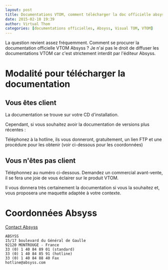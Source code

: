 ```yaml
---
layout: post
title: Documentations VTOM, comment télécharger la doc officielle absyss
date: 2015-02-10 19:39
author: Virtual Thom
categories: [documentations officielles, Absyss, Visual TOM, VTOM]
---
```

La question revient assez fréquemment. Comment se procurer la documentation officielle VTOM Absyss ?
Je n'ai pas le droit de diffuser les documentations VTOM car c'est strictement interdit par l'éditeur Absyss.
 
# Modalité pour télécharger la documentation

## Vous êtes client
La documentation se trouve sur votre CD d'installation.
 
Cependant, si vous souhaitez avoir la documentation de versions plus récentes :
 
Téléphonez à la hotline, ils vous donneront, gratuitement, un lien FTP et une procédure pour les obtenir (voir ci-dessous pour les coordonnées)
 
## Vous n'êtes pas client
Téléphonnez au numéro ci-dessous. Demandez un commercial avant-vente, il se fera une joie de vous éclairer sur le produit VTOM.
 
Il vous donnera très certainement la documentation si vous la souhaitez et, vous proposera une maquette adaptée à votre contexte.
 
# Coordonnées Absyss
 
[Contact Absyss](http://www.absyss.fr/contact.html)
 
```
ABSYSS
15/17 boulevard du Général de Gaulle
92120 MONTROUGE - France
33 (0) 1 40 84 89 01 (standard)
33 (0) 1 40 84 85 91 (hotline)
33 (0) 1 40 84 88 40 Fax
hotline@absyss.com
```
